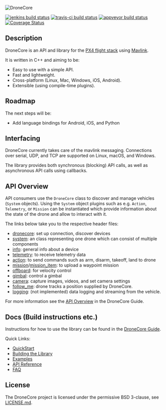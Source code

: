![DroneCore](https://raw.githubusercontent.com/dronecore/docs/master/assets/site/dronecore_logo_full.png)

[![jenkins build status](http://ci.px4.io:8080/buildStatus/icon?job=DroneCore/develop)](http://ci.px4.io:8080/blue/organizations/jenkins/DroneCore/activity)
[![travis-ci build status](https://travis-ci.org/dronecore/DroneCore.svg?branch=develop)](https://travis-ci.org/dronecore/DroneCore)
[![appveyor build status](https://ci.appveyor.com/api/projects/status/1ntjvooywpxmoir8/branch/develop?svg=true)](https://ci.appveyor.com/project/julianoes/dronecore/branch/develop)
[![Coverage Status](https://coveralls.io/repos/github/dronecore/DroneCore/badge.svg?branch=develop)](https://coveralls.io/github/dronecore/DroneCore?branch=develop)

## Description

DroneCore is an API and library for the [PX4 flight stack](http://github.com/PX4/Firmware) using [Mavlink](http://mavlink.org).

It is written in C++ and aiming to be:

- Easy to use with a simple API.
- Fast and lightweight.
- Cross-platform (Linux, Mac, Windows, iOS, Android).
- Extensible (using compile-time plugins).

## Roadmap

The next steps will be:

- Add language bindings for Android, iOS, and Python

## Interfacing

DroneCore currently takes care of the mavlink messaging. Connections over serial, UDP, and TCP are supported on Linux, macOS, and Windows.

The library provides both synchronous (blocking) API calls, as well as asynchronous API calls using callbacks.

## API Overview

API consumers use the `DroneCore` class to discover and manage vehicles (`System` objects). Using the `System` object plugins such as e.g. `Action`, `Telemetry`, or `Mission` can be instantiated which provide information about the state of the drone and allow to interact with it.

The links below take you to the respective header files:

- [dronecore](include/dronecore.h): set up connection, discover devices
- [system](include/system.h): an class representing one drone which can consist of multiple components
- [info](plugins/info/info.h): general info about a device
- [telemetry](plugins/telemetry/telemetry.h): to receive telemetry data
- [action](plugins/action/action.h): to send commands such as arm, disarm, takeoff, land to drone
- [mission](plugins/mission/mission.h)/[mission_item](plugins/mission/mission_item.h): to upload a waypoint mission
- [offboard](plugins/offboard/offboard.h): for velocity control
- [gimbal](plugins/gimbal/gimbal.h): control a gimbal
- [camera](plugins/camera/camera.h): capture images, videos, and set camera settings
- [follow_me](plugins/follow_me/follow_me.h): drone tracks a position supplied by DroneCore.
- [logging](plugins/logging/logging.h): (not implemented) data logging and streaming from the vehicle.

For more information see the [API Overview](https://sdk.dronecode.org/en/#api-overview) in the DroneCore Guide.


## Docs (Build instructions etc.)

Instructions for how to use the library can be found in the [DroneCore Guide](https://sdk.dronecode.org/en).

Quick Links:

- [QuickStart](https://sdk.dronecode.org/en/getting_started/)
- [Building the Library](https://sdk.dronecode.org/en/contributing/build.html)
- [Examples](https://sdk.dronecode.org/en/examples/)
- [API Reference](https://sdk.dronecode.org/en/api_reference/)
- [FAQ](https://sdk.dronecode.org/en/getting_started/faq.html)


## License

The DroneCore project is licensed under the permissive BSD 3-clause, see [LICENSE.md](LICENSE.md).
